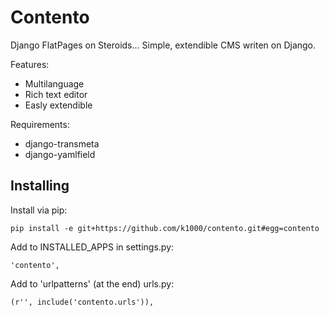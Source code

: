 Contento
========
Django FlatPages on Steroids...
Simple, extendible CMS writen on Django. 

Features:
* Multilanguage
* Rich text editor
* Easly extendible

Requirements:
* django-transmeta 
* django-yamlfield

Installing
----------
Install via pip:

    pip install -e git+https://github.com/k1000/contento.git#egg=contento

Add to INSTALLED_APPS in settings.py:
    
    'contento',

Add to 'urlpatterns' (at the end) urls.py:
    
    (r'', include('contento.urls')),
